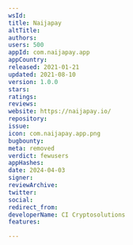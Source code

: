 ```yaml
---
wsId: 
title: Naijapay
altTitle: 
authors: 
users: 500
appId: com.naijapay.app
appCountry: 
released: 2021-01-21
updated: 2021-08-10
version: 1.0.0
stars: 
ratings: 
reviews: 
website: https://naijapay.io/
repository: 
issue: 
icon: com.naijapay.app.png
bugbounty: 
meta: removed
verdict: fewusers
appHashes: 
date: 2024-04-03
signer: 
reviewArchive: 
twitter: 
social: 
redirect_from: 
developerName: CI Cryptosolutions
features: 

---
```


